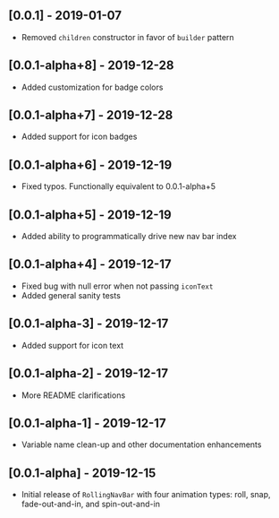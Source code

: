 ## [0.0.1] - 2019-01-07

* Removed `children` constructor in favor of `builder` pattern

## [0.0.1-alpha+8] - 2019-12-28

* Added customization for badge colors

## [0.0.1-alpha+7] - 2019-12-28

* Added support for icon badges

## [0.0.1-alpha+6] - 2019-12-19

* Fixed typos. Functionally equivalent to 0.0.1-alpha+5

## [0.0.1-alpha+5] - 2019-12-19

* Added ability to programmatically drive new nav bar index

## [0.0.1-alpha+4] - 2019-12-17

* Fixed bug with null error when not passing `iconText`
* Added general sanity tests

## [0.0.1-alpha-3] - 2019-12-17

* Added support for icon text

## [0.0.1-alpha-2] - 2019-12-17

* More README clarifications

## [0.0.1-alpha-1] - 2019-12-17

* Variable name clean-up and other documentation enhancements

## [0.0.1-alpha] - 2019-12-15

* Initial release of `RollingNavBar` with four animation types: roll, snap, fade-out-and-in, and spin-out-and-in
